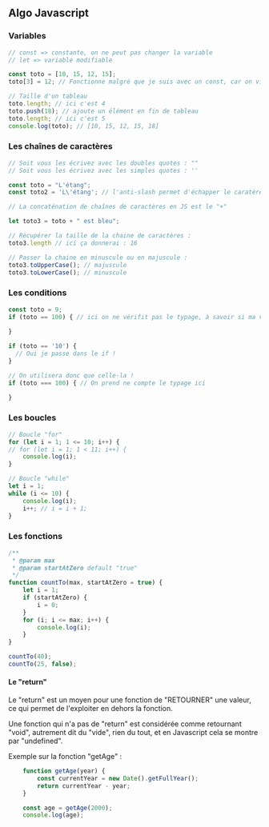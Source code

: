 
## Algo Javascript

### Variables

```js
// const => constante, on ne peut pas changer la variable
// let => variable modifiable

const toto = [10, 15, 12, 15];
toto[3] = 12; // Fonctionne malgré que je suis avec un const, car on vient modifier une valeur du tableau, mais pas réaffecter la variable

// Taille d'un tableau
toto.length; // ici c'est 4
toto.push(18); // ajoute un élément en fin de tableau
toto.length; // ici c'est 5
console.log(toto); // [10, 15, 12, 15, 18]
```

### Les chaînes de caractères

```js
// Soit vous les écrivez avec les doubles quotes : ""
// Soit vous les écrivez avec les simples quotes : ''

const toto = "L'étang";
const toto2 = 'L\'étang'; // l'anti-slash permet d'échapper le caratère suivant, ici la simple quote afin qu'elle ne détermine pas la fin de la chaine de caractères

// La concaténation de chaînes de caractères en JS est le "+"

let toto3 = toto + " est bleu";

// Récupérer la taille de la chaine de caractères :
toto3.length // ici ça donnerai : 16

// Passer la chaine en minuscule ou en majuscule :
toto3.toUpperCase(); // majuscule
toto3.toLowerCase(); // minuscule
```

### Les conditions

```js
const toto = 9;
if (toto == 100) { // ici on ne vérifit pas le typage, à savoir si ma variable est un entier ou une chaine de caractère ou un booléen
    
}

if (toto == '10') {
  // Oui je passe dans le if !
}

// On utilisera donc que celle-la !
if (toto === 100) { // On prend ne compte le typage ici

}
```

### Les boucles

```js
// Boucle "for"
for (let i = 1; 1 <= 10; i++) {
// for (let i = 1; 1 < 11; i++) {
    console.log(i);
}

// Boucle "while"
let i = 1;
while (i <= 10) {
    console.log(i);
    i++; // i = i + 1;
}
```

### Les fonctions

```js
/**
 * @param max
 * @param startAtZero default "true"
 */
function countTo(max, startAtZero = true) {
    let i = 1;
    if (startAtZero) {
        i = 0;
    }
    for (i; i <= max; i++) {
        console.log(i);
    }
}

countTo(40);
countTo(25, false);
```

#### Le "return"

Le "return" est un moyen pour une fonction de "RETOURNER" une valeur, ce qui permet de l'exploiter en dehors la fonction.

Une fonction qui n'a pas de "return" est considérée comme retournant "void", autrement dit du "vide", rien du tout, et en Javascript cela se montre par "undefined".

Exemple sur la fonction "getAge" :

```js
    function getAge(year) {
        const currentYear = new Date().getFullYear();
        return currentYear - year;
    }

    const age = getAge(2000);
    console.log(age);
```
